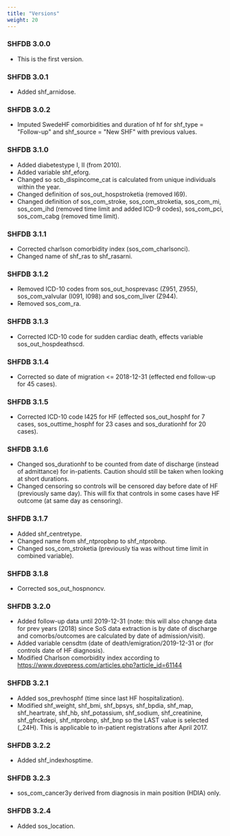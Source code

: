 ```yaml
---
title: "Versions"
weight: 20
---
```


### SHFDB 3.0.0

- This is the first version.

### SHFDB 3.0.1

- Added shf_arnidose.

### SHFDB 3.0.2

- Imputed SwedeHF comorbidities and duration of hf for shf_type = "Follow-up" and shf_source = "New SHF" with previous values.

### SHFDB 3.1.0

- Added diabetestype I, II (from 2010).
- Added variable shf_eforg.
- Changed so scb_dispincome_cat is calculated from unique individuals within the year.
- Changed definition of sos_out_hospstroketia (removed I69).
- Changed definition of sos_com_stroke, sos_com_stroketia, sos_com_mi, sos_com_ihd (removed time limit and added ICD-9 codes), sos_com_pci, sos_com_cabg (removed time limit).

### SHFDB 3.1.1

- Corrected charlson comorbidity index (sos_com_charlsonci).
- Changed name of shf_ras to shf_rasarni.

### SHFDB 3.1.2

- Removed ICD-10 codes from sos_out_hosprevasc (Z951, Z955), sos_com_valvular (I091, I098) and sos_com_liver (Z944).
- Removed sos_com_ra.

### SHFDB 3.1.3

- Corrected ICD-10 code for sudden cardiac death, effects variable sos_out_hospdeathscd. 

### SHFDB 3.1.4

- Corrected so date of migration <= 2018-12-31 (effected end follow-up for 45 cases).

### SHFDB 3.1.5

- Corrected ICD-10 code I425 for HF (effected sos_out_hosphf for 7 cases, sos_outtime_hosphf for 23 cases and sos_durationhf for 20 cases).

### SHFDB 3.1.6

- Changed sos_durationhf to be counted from date of discharge (instead of admittance) for in-patients. Caution should still be taken when looking at short durations. 
- Changed censoring so controls will be censored day before date of HF (previously same day). This will fix that controls in some cases have HF outcome (at same day as censoring). 

### SHFDB 3.1.7

- Added shf_centretype.
- Changed name from shf_ntpropbnp to shf_ntprobnp.
- Changed sos_com_stroketia (previously tia was without time limit in combined variable).

### SHFDB 3.1.8

- Corrected sos_out_hospnoncv. 

### SHFDB 3.2.0

- Added follow-up data until 2019-12-31 (note: this will also change data for prev years (2018) since SoS data extraction is by date of discharge and comorbs/outcomes are calculated by date of admission/visit).
- Added variable censdtm (date of death/emigration/2019-12-31 or (for controls date of HF diagnosis).
- Modified Charlson comorbidity index according to https://www.dovepress.com/articles.php?article_id=61144

### SHFDB 3.2.1

- Added sos_prevhosphf (time since last HF hospitalization).
- Modified shf_weight, shf_bmi, shf_bpsys, shf_bpdia, shf_map, shf_heartrate, 
shf_hb, shf_potassium, shf_sodium, shf_creatinine, shf_gfrckdepi, shf_ntprobnp, 
shf_bnp so the LAST value is selected (_24H). This is applicable to in-patient registrations after April 2017. 

### SHFDB 3.2.2

- Added shf_indexhosptime.

### SHFDB 3.2.3

- sos_com_cancer3y derived from diagnosis in main position (HDIA) only.

### SHFDB 3.2.4

- Added sos_location.
